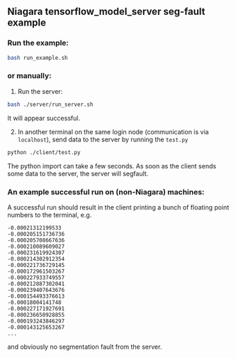 ## Niagara tensorflow_model_server seg-fault example

### Run the example:

```bash
bash run_example.sh
```


### or manually:

1. Run the server:
```bash
bash ./server/run_server.sh
```
It will appear successful.

2. In another terminal on the same login node (communication is via `localhost`), send data to the server by running the `test.py`
```bash
python ./client/test.py
```

The python import can take a few seconds.  As soon as the client sends some data to the server, the server will segfault.

### An example successful run on (non-Niagara) machines:
A successful run should result in the client printing a bunch of floating point numbers to the terminal, e.g.

```
-0.00021312199533
-0.000205151736736
-0.000205708667636
-0.000210089609027
-0.000231619924307
-0.000214302912354
-0.000221736729145
-0.000172961503267
-0.000227933749557
-0.000212887302041
-0.000239407643676
-0.000154493376613
-0.00018004141748
-0.000227171927691
-0.000236650928855
-0.000193243846297
-0.000143125653267
...
```
and obviously no segmentation fault from the server.

